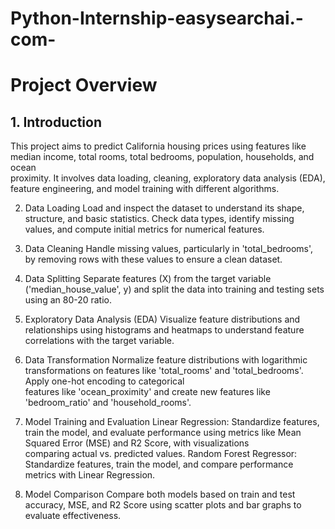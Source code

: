 # Python-Internship-easysearchai.-com-
# Project Overview
## 1. Introduction
  This project aims to predict California housing prices using features like median income, total rooms, total bedrooms, population, households, and ocean     
   proximity.   It involves data loading, cleaning, exploratory data analysis (EDA), feature engineering, and model training with different algorithms.

2. Data Loading
  Load and inspect the dataset to understand its shape, structure, and basic statistics. Check data types, identify missing values, and compute initial metrics for     numerical features.

3. Data Cleaning
  Handle missing values, particularly in 'total_bedrooms', by removing rows with these values to ensure a clean dataset.

4. Data Splitting
  Separate features (X) from the target variable ('median_house_value', y) and split the data into training and testing sets using an 80-20 ratio.

5. Exploratory Data Analysis (EDA)
  Visualize feature distributions and relationships using histograms and heatmaps to understand feature correlations with the target variable.

6. Data Transformation
  Normalize feature distributions with logarithmic transformations on features like 'total_rooms' and 'total_bedrooms'. Apply one-hot encoding to categorical       
  features like 'ocean_proximity' and create new features like 'bedroom_ratio' and 'household_rooms'.

7. Model Training and Evaluation
  Linear Regression: Standardize features, train the model, and evaluate performance using metrics like Mean Squared Error (MSE) and R2 Score, with visualizations   
                     comparing actual vs. predicted values.
  Random Forest Regressor: Standardize features, train the model, and compare performance metrics with Linear Regression.
8. Model Comparison
  Compare both models based on train and test accuracy, MSE, and R2 Score using scatter plots and bar graphs to evaluate effectiveness.
